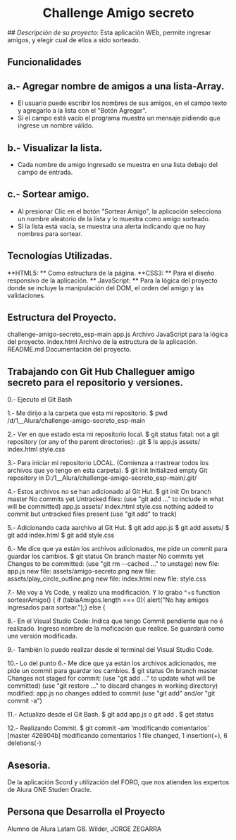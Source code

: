 <h1 align="center"> Challenge Amigo secreto </h1>

<em> ## Descripción de su proyecto:</em>
Esta aplicaciòn WEb, permite ingresar amigos, y elegir cual de ellos a sido sorteado.

## Funcionalidades

## a.- Agregar nombre de amigos a una lista-Array.
- El usuario puede escribir los nombres de sus amigos, en el campo texto y agregarlo a la lista con el "Botón Agregar".
- Sí el campo está vacío el programa muestra un mensaje pidiendo que ingrese un nombre válido.

## b.- Visualizar la lista.
- Cada nombre de amigo ingresado se muestra en una lista debajo del campo de entrada.

## c.- Sortear amigo.
- Al presionar Clic en el botón "Sortear Amigo", la aplicación selecciona un nombre aleatorio de la lista y lo muestra como amigo sorteado.
- Sí la lista está vacía, se muestra una alerta indicando que no hay nombres para sortear.

## Tecnologías Utilizadas.
**HTML5: ** Como estructura de la página.
**CSS3: ** Para el diseño responsivo de la aplicación.
** JavaScript: ** Para la lógica del proyecto donde se incluye la manipulación del DOM,  el orden del amigo y las validaciones.

## Estructura del Proyecto.
challenge-amigo-secreto_esp-main
 app.js      Archivo JavaScript para la lógica del proyecto.
 index.html  Archivo de la estructura de la aplicación.
 README.md   Documentación del proyecto.

## Trabajando con Git Hub Challeguer amigo secreto para el repositorio y versiones.
0.- Ejecuto el Git Bash

1.- Me dirijo a la carpeta que esta mi repositorio.
    $ pwd
      /d/1__Alura/challenge-amigo-secreto_esp-main

2.- Ver en que estado esta mi repositorio local.
    $ git status
       fatal: not a git repository (or any of the parent directories): .git
    $ ls
       app.js  assets/  index.html  style.css

3.- Para iniciar mi repositorio LOCAL. (Comienza a rrastrear todos los archivos que yo tengo en esta carpeta).
    $ git init
       Initialized empty Git repository in D:/1__Alura/challenge-amigo-secreto_esp-main/.git/

4.- Estos archivos no se han adicionado al Git Hut.
     $ git init
       On branch master
       No commits yet
       Untracked files:
         (use "git add <file>..." to include in what will be committed)
               app.js
               assets/
               index.html
               style.css
       nothing added to commit but untracked files present (use "git add" to track)

5.- Adicionando cada aarchivo al Git Hut.
    $ git add app.js
    $ git add assets/
    $ git add index.html
    $ git add style.css

6.- Me dice que ya están los archivos adicionados, me pide un commit para guardar los cambios.
    $ git status
       On branch master
       No commits yet
       Changes to be committed:
         (use "git rm --cached <file>..." to unstage)
               new file:   app.js
               new file:   assets/amigo-secreto.png
               new file:   assets/play_circle_outline.png
               new file:   index.html
               new file:   style.css

7.- Me voy a Vs Code, y realizo una modificación. Y lo grabo ^+s
    function sortearAmigo() {
        if (tablaAmigos.length === 0){
            alert("No hay amigos ingresados para sortear.");}
        else {

8.- En el Visual Studio Code:
    Indica que tengo Commit pendiente que no é realizado. Ingreso nombre de la moficación que realice. Se guardará como une versión modificada.

9.- También lo puedo realizar desde el terminal del Visual Studio Code.
 
10.- Lo del punto 6.- Me dice que ya están los archivos adicionados, me pide un commit para guardar los cambios.
     $ git status
        On branch master
        Changes not staged for commit:
          (use "git add <file>..." to update what will be committed)
          (use "git restore <file>..." to discard changes in working directory)
                modified:   app.js
        no changes added to commit (use "git add" and/or "git commit -a")

11.- Actualizo desde el Git Bash.
    	$ git add app.js		o   git add .
    	$ get status 

12.- Realizando Commit.
	    $ git commit -am 'modificando comentarios'
        [master 426904b] modificando comentarios
         1 file changed, 1 insertion(+), 6 deletions(-)

## Asesoria.
De la aplicación Scord y utilización del FORO, que nos atienden los expertos de Alura ONE Studen Oracle.
 
## Persona que Desarrolla el Proyecto
Alumno de Alura Latam G8. Wilder, JORGE ZEGARRA
